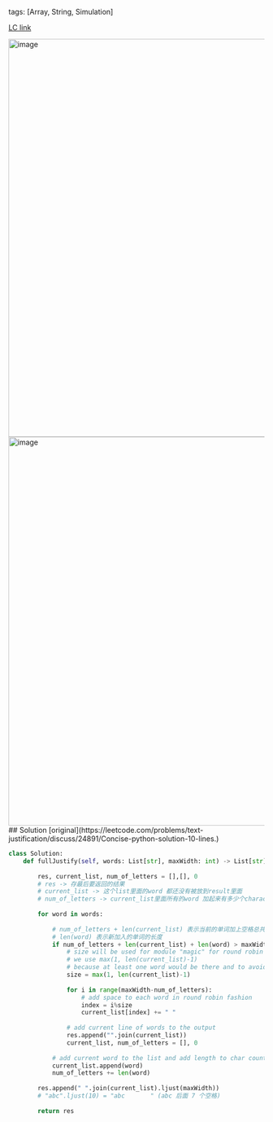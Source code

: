 tags: [Array, String, Simulation]

[LC link](https://leetcode.cn/problems/text-justification/)

<img width="782" alt="image" src="https://user-images.githubusercontent.com/41789327/180635359-00bdaefa-c0e1-4abb-8b94-c59708c78686.png">
<img width="764" alt="image" src="https://user-images.githubusercontent.com/41789327/180635366-8b9e3579-0ac6-4a00-81c1-e9c7772b48ff.png">
## Solution
[original](https://leetcode.com/problems/text-justification/discuss/24891/Concise-python-solution-10-lines.)

```python
class Solution:
    def fullJustify(self, words: List[str], maxWidth: int) -> List[str]:
            
        res, current_list, num_of_letters = [],[], 0
        # res -> 存最后要返回的结果
        # current_list -> 这个list里面的word 都还没有被放到result里面
        # num_of_letters -> current_list里面所有的word 加起来有多少个character
        
        for word in words:
        
            # num_of_letters + len(current_list) 表示当前的单词加上空格总共的长度
            # len(word) 表示新加入的单词的长度
            if num_of_letters + len(current_list) + len(word) > maxWidth:
                # size will be used for module "magic" for round robin
                # we use max(1, len(current_list)-1) 
                # because at least one word would be there and to avoid modulo by 0
                size = max(1, len(current_list)-1)
                
                for i in range(maxWidth-num_of_letters):
                    # add space to each word in round robin fashion
                    index = i%size
                    current_list[index] += " " 
                
                # add current line of words to the output
                res.append("".join(current_list))
                current_list, num_of_letters = [], 0
            
            # add current word to the list and add length to char count
            current_list.append(word)
            num_of_letters += len(word)
        
        res.append(" ".join(current_list).ljust(maxWidth))
        # "abc".ljust(10) = "abc       " (abc 后面 7 个空格)
        
        return res
```
